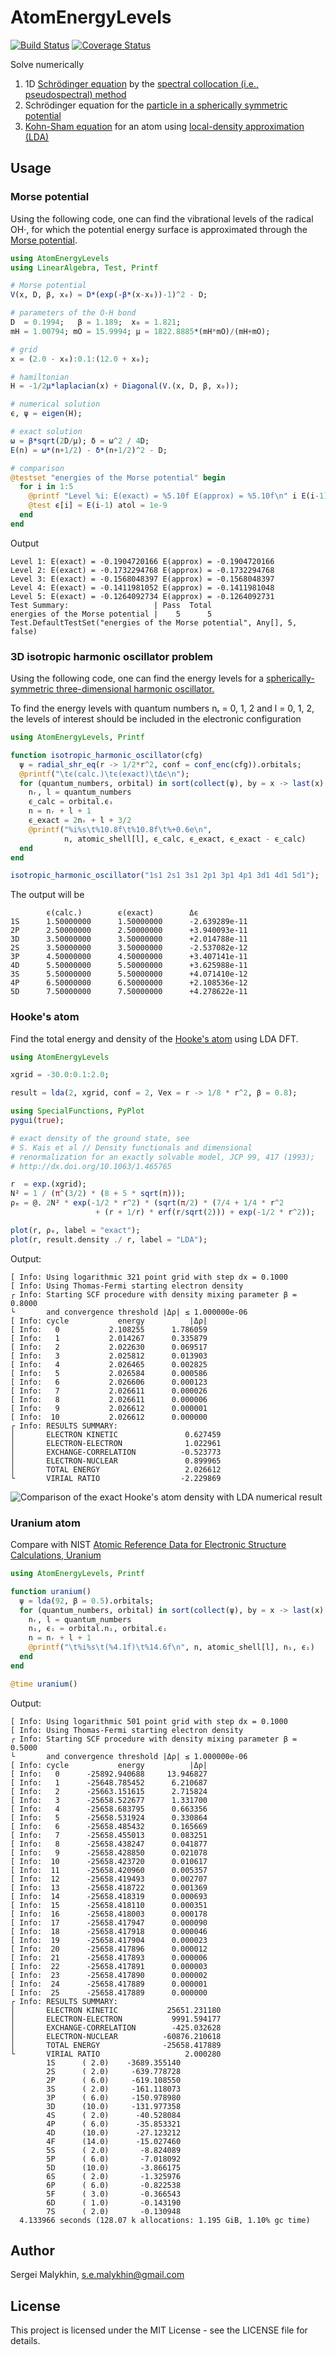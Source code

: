 # AtomEnergyLevels

[![Build Status](https://travis-ci.com/malykhin-sergei/AtomEnergyLevels.jl.svg?branch=master)](https://travis-ci.com/malykhin-sergei/AtomEnergyLevels.jl)
[![Coverage Status](https://coveralls.io/repos/github/malykhin-sergei/AtomEnergyLevels.jl/badge.svg?branch=master)](https://coveralls.io/github/malykhin-sergei/AtomEnergyLevels.jl?branch=master)

Solve numerically

 1. 1D [Schrödinger equation](https://en.wikipedia.org/wiki/Schr%C3%B6dinger_equation) by the [spectral collocation (i.e., pseudospectral) method](https://en.wikipedia.org/wiki/Collocation_method)
 2. Schrödinger equation for the [particle in a spherically symmetric potential](https://en.wikipedia.org/wiki/Particle_in_a_spherically_symmetric_potential)
 3. [Kohn-Sham equation](https://en.wikipedia.org/wiki/Kohn%E2%80%93Sham_equations) for an atom using [local-density approximation (LDA)](https://en.wikipedia.org/wiki/Local-density_approximation)

## Usage

### Morse potential

Using the following code, one can find the vibrational levels of the radical OH⋅,
for which the potential energy surface is approximated through the [Morse potential](https://en.wikipedia.org/wiki/Morse_potential).

```julia
using AtomEnergyLevels
using LinearAlgebra, Test, Printf

# Morse potential
V(x, D, β, x₀) = D*(exp(-β*(x-x₀))-1)^2 - D;

# parameters of the O-H bond
D  = 0.1994;   β = 1.189;  x₀ = 1.821;
mH = 1.00794; mO = 15.9994; μ = 1822.8885*(mH*mO)/(mH+mO);  

# grid
x = (2.0 - x₀):0.1:(12.0 + x₀);

# hamiltonian
H = -1/2μ*laplacian(x) + Diagonal(V.(x, D, β, x₀));

# numerical solution
ϵ, ψ = eigen(H);                      

# exact solution
ω = β*sqrt(2D/μ); δ = ω^2 / 4D;  
E(n) = ω*(n+1/2) - δ*(n+1/2)^2 - D;

# comparison
@testset "energies of the Morse potential" begin
  for i in 1:5
    @printf "Level %i: E(exact) = %5.10f E(approx) = %5.10f\n" i E(i-1) ϵ[i]
    @test ϵ[i] ≈ E(i-1) atol = 1e-9
  end
end
```
Output
```
Level 1: E(exact) = -0.1904720166 E(approx) = -0.1904720166
Level 2: E(exact) = -0.1732294768 E(approx) = -0.1732294768
Level 3: E(exact) = -0.1568048397 E(approx) = -0.1568048397
Level 4: E(exact) = -0.1411981052 E(approx) = -0.1411981048
Level 5: E(exact) = -0.1264092734 E(approx) = -0.1264092731
Test Summary:                   | Pass  Total
energies of the Morse potential |    5      5
Test.DefaultTestSet("energies of the Morse potential", Any[], 5, false)
```
### 3D isotropic harmonic oscillator problem

Using the following code, one can find the energy levels for a
[spherically-symmetric three-dimensional harmonic oscillator.](https://en.wikipedia.org/wiki/Quantum_harmonic_oscillator#Example:_3D_isotropic_harmonic_oscillator)

To find the energy levels with quantum numbers nᵣ = 0, 1, 2 and l = 0, 1, 2,
the levels of interest should be included in the electronic configuration
```julia
using AtomEnergyLevels, Printf

function isotropic_harmonic_oscillator(cfg)
  ψ = radial_shr_eq(r -> 1/2*r^2, conf = conf_enc(cfg)).orbitals;
  @printf("\tϵ(calc.)\tϵ(exact)\tΔϵ\n");
  for (quantum_numbers, orbital) in sort(collect(ψ), by = x -> last(x).ϵᵢ)
    nᵣ, l = quantum_numbers
    ϵ_calc = orbital.ϵᵢ
    n = nᵣ + l + 1
    ϵ_exact = 2nᵣ + l + 3/2
    @printf("%i%s\t%10.8f\t%10.8f\t%+0.6e\n",
            n, atomic_shell[l], ϵ_calc, ϵ_exact, ϵ_exact - ϵ_calc)
  end
end

isotropic_harmonic_oscillator("1s1 2s1 3s1 2p1 3p1 4p1 3d1 4d1 5d1");
```
The output will be
```
        ϵ(calc.)        ϵ(exact)        Δϵ
1S      1.50000000      1.50000000      -2.639289e-11
2P      2.50000000      2.50000000      +3.940093e-11
3D      3.50000000      3.50000000      +2.014788e-11
2S      3.50000000      3.50000000      -2.537082e-12
3P      4.50000000      4.50000000      +3.407141e-11
4D      5.50000000      5.50000000      +3.625988e-11
3S      5.50000000      5.50000000      +4.071410e-12
4P      6.50000000      6.50000000      +2.108536e-12
5D      7.50000000      7.50000000      +4.278622e-11
```
### Hooke's atom

Find the total energy and density of the [Hooke's atom](https://en.wikipedia.org/wiki/Hooke's_atom) using LDA DFT.

```julia
using AtomEnergyLevels

xgrid = -30.0:0.1:2.0;

result = lda(2, xgrid, conf = 2, Vex = r -> 1/8 * r^2, β = 0.8);

using SpecialFunctions, PyPlot
pygui(true);

# exact density of the ground state, see
# S. Kais et al // Density functionals and dimensional 
# renormalization for an exactly solvable model, JCP 99, 417 (1993); 
# http://dx.doi.org/10.1063/1.465765

r  = exp.(xgrid);
N² = 1 / (π^(3/2) * (8 + 5 * sqrt(π)));
ρₑ = @. 2N² * exp(-1/2 * r^2) * (sqrt(π/2) * (7/4 + 1/4 * r^2
                   + (r + 1/r) * erf(r/sqrt(2))) + exp(-1/2 * r^2));

plot(r, ρₑ, label = "exact"); 
plot(r, result.density ./ r, label = "LDA");
```
Output:
```
[ Info: Using logarithmic 321 point grid with step dx = 0.1000
[ Info: Using Thomas-Fermi starting electron density
┌ Info: Starting SCF procedure with density mixing parameter β = 0.8000
└       and convergence threshold |Δρ| ≤ 1.000000e-06
[ Info: cycle           energy          |Δρ|
[ Info:   0           2.108255      1.786059
[ Info:   1           2.014267      0.335879
[ Info:   2           2.022630      0.069517
[ Info:   3           2.025812      0.013903
[ Info:   4           2.026465      0.002825
[ Info:   5           2.026584      0.000586
[ Info:   6           2.026606      0.000123
[ Info:   7           2.026611      0.000026
[ Info:   8           2.026611      0.000006
[ Info:   9           2.026612      0.000001
[ Info:  10           2.026612      0.000000
┌ Info: RESULTS SUMMARY:
│       ELECTRON KINETIC               0.627459
│       ELECTRON-ELECTRON              1.022961
│       EXCHANGE-CORRELATION          -0.523773
│       ELECTRON-NUCLEAR               0.899965
│       TOTAL ENERGY                   2.026612
└       VIRIAL RATIO                  -2.229869
```
![Comparison of the exact Hooke's atom density with LDA numerical result](./hooke_atom_density.png)

### Uranium atom

Compare with NIST [Atomic Reference Data for Electronic Structure
Calculations, Uranium](https://www.nist.gov/pml/atomic-reference-data-electronic-structure-calculations/atomic-reference-data-electronic-7-90)

```julia
using AtomEnergyLevels, Printf

function uranium()
  ψ = lda(92, β = 0.5).orbitals;
  for (quantum_numbers, orbital) in sort(collect(ψ), by = x -> last(x).ϵᵢ)
    nᵣ, l = quantum_numbers
    nᵢ, ϵᵢ = orbital.nᵢ, orbital.ϵᵢ
    n = nᵣ + l + 1
    @printf("\t%i%s\t(%4.1f)\t%14.6f\n", n, atomic_shell[l], nᵢ, ϵᵢ)
  end
end

@time uranium()
```
Output:
```
[ Info: Using logarithmic 501 point grid with step dx = 0.1000
[ Info: Using Thomas-Fermi starting electron density
┌ Info: Starting SCF procedure with density mixing parameter β = 0.5000
└       and convergence threshold |Δρ| ≤ 1.000000e-06
[ Info: cycle           energy          |Δρ|
[ Info:   0      -25892.940688     13.946827
[ Info:   1      -25648.785452      6.210687
[ Info:   2      -25663.151615      2.715824
[ Info:   3      -25658.522677      1.331700
[ Info:   4      -25658.683795      0.663356
[ Info:   5      -25658.531924      0.330864
[ Info:   6      -25658.485432      0.165669
[ Info:   7      -25658.455013      0.083251
[ Info:   8      -25658.438247      0.041877
[ Info:   9      -25658.428850      0.021078
[ Info:  10      -25658.423720      0.010617
[ Info:  11      -25658.420960      0.005357
[ Info:  12      -25658.419493      0.002707
[ Info:  13      -25658.418722      0.001369
[ Info:  14      -25658.418319      0.000693
[ Info:  15      -25658.418110      0.000351
[ Info:  16      -25658.418003      0.000178
[ Info:  17      -25658.417947      0.000090
[ Info:  18      -25658.417918      0.000046
[ Info:  19      -25658.417904      0.000023
[ Info:  20      -25658.417896      0.000012
[ Info:  21      -25658.417893      0.000006
[ Info:  22      -25658.417891      0.000003
[ Info:  23      -25658.417890      0.000002
[ Info:  24      -25658.417889      0.000001
[ Info:  25      -25658.417889      0.000000
┌ Info: RESULTS SUMMARY:
│       ELECTRON KINETIC           25651.231180
│       ELECTRON-ELECTRON           9991.594177
│       EXCHANGE-CORRELATION        -425.032628
│       ELECTRON-NUCLEAR          -60876.210618
│       TOTAL ENERGY              -25658.417889
└       VIRIAL RATIO                   2.000280
        1S      ( 2.0)    -3689.355140
        2S      ( 2.0)     -639.778728
        2P      ( 6.0)     -619.108550
        3S      ( 2.0)     -161.118073
        3P      ( 6.0)     -150.978980
        3D      (10.0)     -131.977358
        4S      ( 2.0)      -40.528084
        4P      ( 6.0)      -35.853321
        4D      (10.0)      -27.123212
        4F      (14.0)      -15.027460
        5S      ( 2.0)       -8.824089
        5P      ( 6.0)       -7.018092
        5D      (10.0)       -3.866175
        6S      ( 2.0)       -1.325976
        6P      ( 6.0)       -0.822538
        5F      ( 3.0)       -0.366543
        6D      ( 1.0)       -0.143190
        7S      ( 2.0)       -0.130948
  4.133966 seconds (128.07 k allocations: 1.195 GiB, 1.10% gc time)
```

## Author

Sergei Malykhin, s.e.malykhin@gmail.com

## License

This project is licensed under the MIT License - see the LICENSE file for
details.
